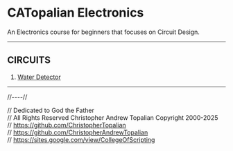 # CATopalian Electronics
An Electronics course for beginners that focuses on Circuit Design.

---

## CIRCUITS
1. [Water Detector](src/circuits/water_detector/water_detector.md)

---

//----//

// Dedicated to God the Father  
// All Rights Reserved Christopher Andrew Topalian Copyright 2000-2025  
// https://github.com/ChristopherTopalian  
// https://github.com/ChristopherAndrewTopalian  
// https://sites.google.com/view/CollegeOfScripting

